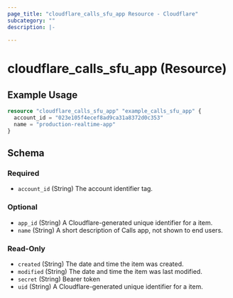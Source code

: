 ```yaml
---
page_title: "cloudflare_calls_sfu_app Resource - Cloudflare"
subcategory: ""
description: |-
  
---
```


# cloudflare_calls_sfu_app (Resource)



## Example Usage

```terraform
resource "cloudflare_calls_sfu_app" "example_calls_sfu_app" {
  account_id = "023e105f4ecef8ad9ca31a8372d0c353"
  name = "production-realtime-app"
}
```

<!-- schema generated by tfplugindocs -->
## Schema

### Required

- `account_id` (String) The account identifier tag.

### Optional

- `app_id` (String) A Cloudflare-generated unique identifier for a item.
- `name` (String) A short description of Calls app, not shown to end users.

### Read-Only

- `created` (String) The date and time the item was created.
- `modified` (String) The date and time the item was last modified.
- `secret` (String) Bearer token
- `uid` (String) A Cloudflare-generated unique identifier for a item.


